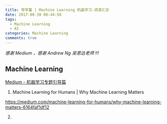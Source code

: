 ```yaml
---
title: 导学篇 | Machine Learning 机器学习-资源汇总
date: 2017-08-30 08:44:50
tags:
  - Machine Learning
  - AI
categories: Machine Learning
comments: true
---
```


*感谢 Medium ，感谢 Andrew Ng 吴恩达老师 !!!*

## Machine Learning

[Medium - 机器学习专题引导篇 ](https://medium.com/machine-learning-for-humans/why-machine-learning-matters-6164faf1df12)

1. Machine Learning for Humans | Why Machine Learning Matters

 https://medium.com/machine-learning-for-humans/why-machine-learning-matters-6164faf1df12

2.
